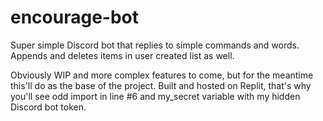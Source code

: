 # encourage-bot
Super simple Discord bot that replies to simple commands and words. Appends and deletes items in user created list as well.

Obviously WIP and more complex features to come, but for the meantime this'll do as the base of the project.
Built and hosted on Replit, that's why you'll see odd import in line #6 and my_secret variable with my hidden Discord bot token.
